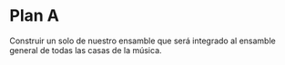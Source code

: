 # Plan A
Construir un solo de nuestro ensamble que será integrado al ensamble general de todas las casas de la música.


